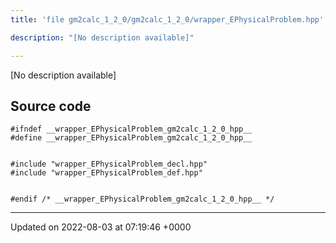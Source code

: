 ```yaml
---
title: 'file gm2calc_1_2_0/gm2calc_1_2_0/wrapper_EPhysicalProblem.hpp'

description: "[No description available]"

---
```







[No description available]




## Source code

```
#ifndef __wrapper_EPhysicalProblem_gm2calc_1_2_0_hpp__
#define __wrapper_EPhysicalProblem_gm2calc_1_2_0_hpp__


#include "wrapper_EPhysicalProblem_decl.hpp"
#include "wrapper_EPhysicalProblem_def.hpp"


#endif /* __wrapper_EPhysicalProblem_gm2calc_1_2_0_hpp__ */
```


-------------------------------

Updated on 2022-08-03 at 07:19:46 +0000
